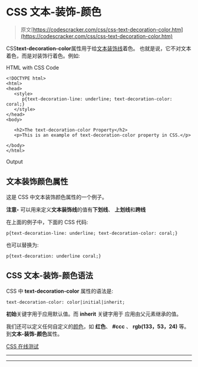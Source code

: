 # CSS 文本-装饰-颜色

> 原文[https://codescracker.com/css/css-text-decoration-color.htm](https://codescracker.com/css/css-text-decoration-color.htm)

CSS**text-decoration-color**属性用于给[文本装饰线](/css/css-text-decoration-line.htm)着色。 也就是说，它不对文本着色，而是对装饰行着色。例如:

HTML with CSS Code

```
<!DOCTYPE html>
<html>
<head>
   <style>
      p{text-decoration-line: underline; text-decoration-color: coral;}
   </style>
</head>
<body>

   <h2>The text-decoration-color Property</h2>
   <p>This is an example of text-decoration-color property in CSS.</p>

</body>
</html>
```

Output

## 文本装饰颜色属性

这是 CSS 中文本装饰颜色属性的一个例子。

**注意-** 可以用来定义**文本装饰线**的值有**下划线**、 **上划线**和**跨线**

在上面的例子中，下面的 CSS 代码:

```
p{text-decoration-line: underline; text-decoration-color: coral;}
```

也可以替换为:

```
p{text-decoration: underline coral;}
```

## CSS 文本-装饰-颜色语法

CSS 中 **text-decoration-color** 属性的语法是:

```
text-decoration-color: color|initial|inherit;
```

**初始**关键字用于应用默认值。而 **inherit** 关键字用于 应用由父元素继承的值。

我们还可以定义任何自定义的[颜色](/css/css-color-names-codes-rgb-hexadecimal.htm)，如 **红色**、 **#ccc** 、 **rgb(133，53，24)** 等。到**文本-装饰-颜色**属性。

[CSS 在线测试](/exam/showtest.php?subid=5)

* * *

* * *